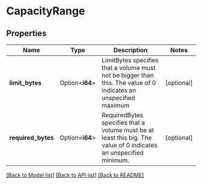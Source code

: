 # CapacityRange

## Properties

Name | Type | Description | Notes
------------ | ------------- | ------------- | -------------
**limit_bytes** | Option<**i64**> | LimitBytes specifies that a volume must not be bigger than this. The value of 0 indicates an unspecified maximum | [optional]
**required_bytes** | Option<**i64**> | RequiredBytes specifies that a volume must be at least this big. The value of 0 indicates an unspecified minimum. | [optional]

[[Back to Model list]](../README.md#documentation-for-models) [[Back to API list]](../README.md#documentation-for-api-endpoints) [[Back to README]](../README.md)


